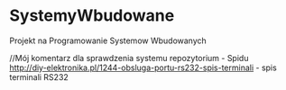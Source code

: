 SystemyWbudowane
================

Projekt na Programowanie Systemow Wbudowanych

//Mój komentarz dla sprawdzenia systemu repozytorium - Spidu  
http://diy-elektronika.pl/1244-obsluga-portu-rs232-spis-terminali - spis terminali RS232  
